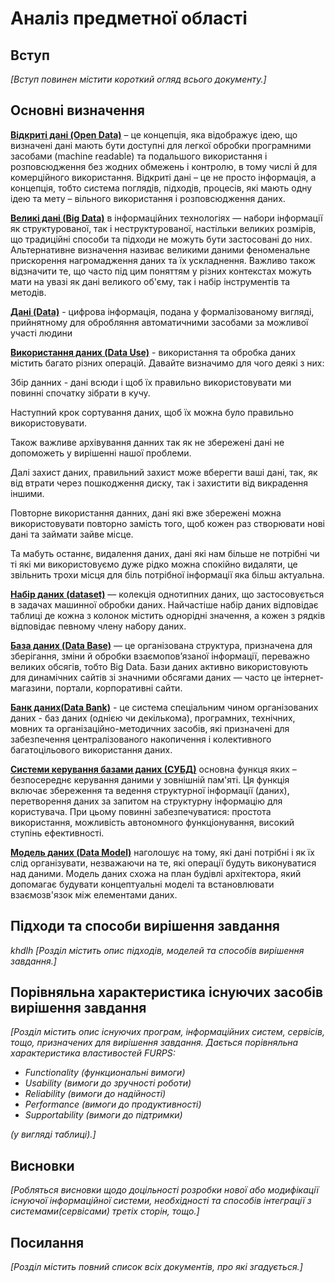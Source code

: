 # Аналіз предметної області

## Вступ

*[Вступ повинен містити короткий огляд всього документу.]*


## Основні визначення

[**Відкриті дані (Open Data)**](https://docs.google.com/document/d/1G3ZcQ5NyHAfaJWXE6uGPRIBLqdRLRk9LXtgQS9utYmQ/edit#heading=h.1u8zm7362v0t) – це концепція, яка відображує ідею, що визначені дані мають бути доступні для легкої обробки програмними засобами (machine readable) та подальшого використання і розповсюдження без жодних обмежень і контролю, в тому числі й для комерційного використання. Відкриті дані – це не просто інформація, а концепція, тобто система поглядів, підходів, процесів, які мають одну ідею та мету – вільного використання і розповсюдження даних.

[**Великі дані (Big Data)**](https://www.wiki.uk-ua.nina.az/%D0%92%D0%B5%D0%BB%D0%B8%D0%BA%D1%96_%D0%B4%D0%B0%D0%BD%D1%96.html) в інформаційних технологіях — набори інформації як структурованої, так і неструктурованої, настільки великих розмірів, що традиційні способи та підходи не можуть бути застосовані до них. Альтернативне визначення називає великими даними феноменальне прискорення нагромадження даних та їх ускладнення. Важливо також відзначити те, що часто під цим поняттям у різних контекстах можуть мати на увазі як дані великого об'єму, так і набір інструментів та методів.

[**Дані (Data)**](https://uk.wikipedia.org/wiki/%D0%94%D0%B0%D0%BD%D1%96) - цифрова інформація, подана у формалізованому вигляді, прийнятному для обробляння автоматичними засобами за можливої участі людини

[**Використання даних (Data Use)**](https://uk.wikipedia.org/wiki/%D0%94%D0%B0%D0%BD%D1%96) - використання та обробка даних містить багато різних операцій. Давайте визначимо для чого деякі з них:

Збір данних - дані всюди і щоб їх правильно використовувати ми повинні спочатку зібрати в кучу. 

Наступний крок сортування даних, щоб їх можна було правильно використовувати. 

Також важливе архівування данних так як не збережені дані не допоможеть у вирішенні нашої проблеми. 

Далі захист даних, правильний захист може вберегти ваші дані, так, як від втрати через пошкодження диску, так і захистити від викрадення іншими. 

Повторне використання данних, дані які вже збережені можна використовувати повторно замість того, щоб кожен раз створювати нові дані та займати зайве місце. 

Та мабуть останнє, видалення даних, дані які нам більше не потрібні чи ті які ми використовуємо дуже рідко можна спокійно видаляти, це звільнить трохи місця для біль потрібної інформації яка більш актуальна.

[**Набір даних (dataset)**](https://uk.wikipedia.org/wiki/%D0%9D%D0%B0%D0%B1%D1%96%D1%80_%D0%B4%D0%B0%D0%BD%D0%B8%D1%85) — колекція однотипних даних, що застосовується в задачах машинної обробки даних. Найчастіше набір даних відповідає таблиці де кожна з колонок містить однорідні значення, а кожен з рядків відповідає певному члену набору даних.

[**База даних (Data Base)**](https://hostiq.ua/wiki/ukr/database/) — це організована структура, призначена для зберігання, зміни й обробки взаємопов’язаної інформації, переважно великих обсягів, тобто Big Data. Бази даних активно використовують для динамічних сайтів зі значними обсягами даних — часто це інтернет-магазини, портали, корпоративні сайти.

[**Банк даних(Data Bank)**](https://life-prog.ru/ukr/1_324_ponyattya-pro-bank-danih.html) - це система спеціальним чином організованих даних - баз даних (однією чи декількома), програмних, технічних, мовних та організаційно-методичних засобів, які призначені для забезпечення централізованого накопичення і колективного багатоцільового використання даних.

[**Системи керування базами даних (СУБД)**](https://pidru4niki.com/81326/tehnika/sistemi_keruvannya_bazami_danih) основна функця яких – безпосереднє керування даними у зовнішній пам'яті. Ця функція включає збереження та ведення структурної інформації (даних), перетворення даних за запитом на структурну інформацію для користувача. При цьому повинні забезпечуватися: простота використання, можливість автономного функціонування, високий ступінь ефективності.

[**Модель даних (Data Model)**](https://uk.csstricks.net/8226422-data-modelling-conceptual-logical-physical-data-model-types#menu-2) наголошує на тому, які дані потрібні і як їх слід організувати, незважаючи на те, які операції будуть виконуватися над даними. Модель даних схожа на план будівлі архітектора, який допомагає будувати концептуальні моделі та встановлювати взаємозв'язок між елементами даних.


## Підходи та способи вирішення завдання

*khdlh*
*[Розділ містить опис підходів, моделей та способів вирішення завдання.]*

## Порівняльна характеристика існуючих засобів вирішення завдання

*[Розділ містить опис існуючих програм, інформаційних систем, сервісів, тощо, призначених для вирішення 
завдання. Дається порівняльна характеристика властивостей FURPS:*
- *Functionality (функциональні вимоги)*
- *Usability (вимоги до зручності роботи)*
- *Reliability (вимоги до надійності)*
- *Performance (вимоги до продуктивності)*
- *Supportability (вимоги до підтримки)*

 *(у вигляді таблиці).]*

## Висновки

*[Робляться висновки щодо доцільності розробки нової або модифікації існуючої інформаційної системи, необхідності та способів інтеграції з системами(сервісами) третіх сторін, тощо.]*

## Посилання

*[Розділ містить повний список всіх документів, про які згадується.]*
